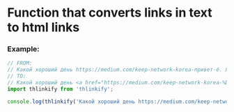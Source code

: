 # Function that converts links in text to html links
### Example:
```javascript
// FROM: 
// Какой хороший день https://medium.com/keep-network-korea-привет-ё. Лучший день
// TO:
// Какой хороший день <a href="https://medium.com/keep-network-korea-%D0%BF%D1%80%D0%B8%D0%B2%D0%B5%D1%82-%D1%91" target="_blank">https://medium.com/keep-network-korea-привет-ё</a>. Лучший день
import thlinkify from 'thlinkify';

console.log(thlinkify('Какой хороший день https://medium.com/keep-network-korea-привет-ё. Лучший день'))
```
